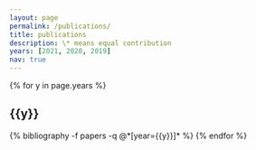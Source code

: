 ```yaml
---
layout: page
permalink: /publications/
title: publications
description: \* means equal contribution 
years: [2021, 2020, 2019]
nav: true
---
```


<div class="publications">


{% for y in page.years %}
  <h2 class="year">{{y}}</h2>
  {% bibliography -f papers -q @*[year={{y}}]* %}
{% endfor %}

</div>
